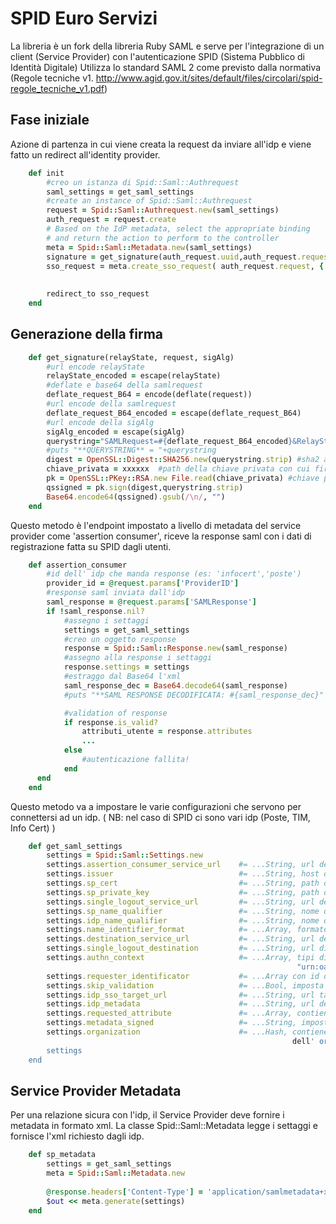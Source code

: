 # SPID Euro Servizi

La libreria è un fork della libreria Ruby SAML e serve per l'integrazione di un client (Service Provider) con l'autenticazione SPID (Sistema Pubblico di Identità Digitale)
Utilizza lo standard SAML 2 come previsto dalla normativa (Regole tecniche v1. http://www.agid.gov.it/sites/default/files/circolari/spid-regole_tecniche_v1.pdf)


## Fase iniziale

Azione di partenza in cui viene creata la request da inviare all'idp e viene fatto un redirect all'identity provider.

```ruby
    def init
        #creo un istanza di Spid::Saml::Authrequest
        saml_settings = get_saml_settings
        #create an instance of Spid::Saml::Authrequest
        request = Spid::Saml::Authrequest.new(saml_settings)
        auth_request = request.create
        # Based on the IdP metadata, select the appropriate binding 
        # and return the action to perform to the controller
        meta = Spid::Saml::Metadata.new(saml_settings)
        signature = get_signature(auth_request.uuid,auth_request.request,"http://www.w3.org/2001/04/xmldsig-more#rsa-sha256")
        sso_request = meta.create_sso_request( auth_request.request, {  :RelayState   => request.uuid,
                                                                        :SigAlg       => "http://www.w3.org/2001/04/xmldsig-more#rsa-sha256",
                                                                        :Signature    => signature } )
        redirect_to sso_request
    end

```
## Generazione della firma

```ruby
    def get_signature(relayState, request, sigAlg)
        #url encode relayState
        relayState_encoded = escape(relayState)
        #deflate e base64 della samlrequest
        deflate_request_B64 = encode(deflate(request))
        #url encode della samlrequest
        deflate_request_B64_encoded = escape(deflate_request_B64)
        #url encode della sigAlg
        sigAlg_encoded = escape(sigAlg)
        querystring="SAMLRequest=#{deflate_request_B64_encoded}&RelayState=#{relayState_encoded}&SigAlg=#{sigAlg_encoded}"
        #puts "**QUERYSTRING** = "+querystring
        digest = OpenSSL::Digest::SHA256.new(querystring.strip) #sha2 a 256
        chiave_privata = xxxxxx  #path della chiave privata con cui firmare 
        pk = OpenSSL::PKey::RSA.new File.read(chiave_privata) #chiave privata
        qssigned = pk.sign(digest,querystring.strip)
        Base64.encode64(qssigned).gsub(/\n/, "")
    end
```


Questo metodo è l'endpoint impostato a livello di metadata del service provider come 'assertion consumer', riceve la response saml con i dati di registrazione fatta su SPID dagli utenti. 

```ruby
    def assertion_consumer
        #id dell' idp che manda response (es: 'infocert','poste')
        provider_id = @request.params['ProviderID']
        #response saml inviata dall'idp
        saml_response = @request.params['SAMLResponse'] 
        if !saml_response.nil? 
            #assegno i settaggi
            settings = get_saml_settings
            #creo un oggetto response
            response = Spid::Saml::Response.new(saml_response)
            #assegno alla response i settaggi
            response.settings = settings
            #estraggo dal Base64 l'xml
            saml_response_dec = Base64.decode64(saml_response)
            #puts "**SAML RESPONSE DECODIFICATA: #{saml_response_dec}"

            #validation of response
            if response.is_valid? 
                attributi_utente = response.attributes
                ...
            else
                #autenticazione fallita!
            end
      end
    end  
```

Questo metodo va a impostare le varie configurazioni che servono per connettersi ad un idp. ( NB: nel caso di SPID ci sono vari idp (Poste, TIM, Info Cert) ) 

```ruby
    def get_saml_settings  
        settings = Spid::Saml::Settings.new
        settings.assertion_consumer_service_url    #= ...String, url dell' assertion consumer al quale arriva la response dell' idp.
        settings.issuer                            #= ...String, host del service provider o url dei metadata.
        settings.sp_cert                           #= ...String, path del certificato pubblico in formato pem.
        settings.sp_private_key                    #= ...String, path della chiave privata in formato pem.
        settings.single_logout_service_url         #= ...String, url del servizio di logout dell'idp.
        settings.sp_name_qualifier                 #= ...String, nome qualificato del service provider o url dei metadata.
        settings.idp_name_qualifier                #= ...String, nome qualificato dell' identity provider o url dei metadata dell' idp.
        settings.name_identifier_format            #= ...Array, formato di nomi ( impostare: ["urn:oasis:names:tc:SAML:2.0:nameid-format:transient"] ).
        settings.destination_service_url           #= ...String, url del servizio per l'identity provider, usato come proxy per il sso.
        settings.single_logout_destination         #= ...String, url di destinazione per la request logout. 
        settings.authn_context                     #= ...Array, tipi di autorizzazioni permesse (impostare: ["urn:oasis:names:tc:SAML:2.0:ac:classes:Smartcard", 
                                                                "urn:oasis:names:tc:SAML:2.0:ac:classes:PasswordProtectedTransport"]).
        settings.requester_identificator           #= ...Array con id dei richiedenti (non usato).
        settings.skip_validation                   #= ...Bool, imposta se evitare la validazione della response o delle asserzioni (false).
        settings.idp_sso_target_url                #= ...String, url target del sso dell' identity provider.
        settings.idp_metadata                      #= ...String, url dei metadata dell' idp.
        settings.requested_attribute               #= ...Array, contiene i nomi dei campi richiesti dal servizio nei metadata.
        settings.metadata_signed                   #= ...String, imposta se firmare i metadata.
        settings.organization                      #= ...Hash, contiene nome breve (org_name), nome esteso (org_display_name) e url (org_url) 
                                                               dell' organizzazione fornitore di servizi.
        settings
    end  
```



## Service Provider Metadata

Per una relazione sicura con l'idp, il Service Provider deve fornire i metadata in formato xml.
La classe Spid::Saml::Metadata legge i settaggi e fornisce l'xml richiesto dagli idp.

```ruby
    def sp_metadata
        settings = get_saml_settings
        meta = Spid::Saml::Metadata.new
        
        @response.headers['Content-Type'] = 'application/samlmetadata+xml'
        $out << meta.generate(settings)
    end
```

